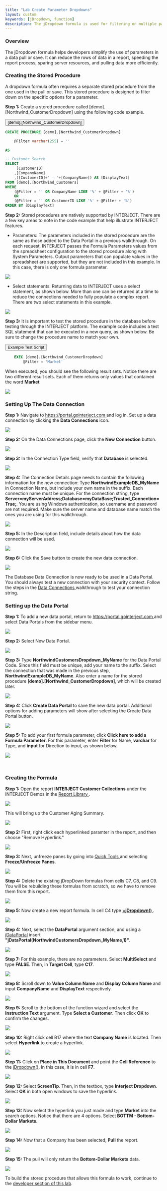 ```yaml
---
title: "Lab Create Parameter Dropdowns"
layout: custom
keywords: [jDropdown, function]
description: The jDropdown formula is used for filtering on multiple parameters at once.
---
```


### Overview

The jDropdown formula helps developers simplify the use of parameters in a data pull or save. It can reduce the rows of data in a report, speeding the report process, sparing server resources, and pulling data more efficiently. 

### Creating the Stored Procedure

A dropdown formula often requires a separate stored procedure from the one used in the pull or save. This stored procedure is designed to filter down on the specific options for a parameter.


**Step 1:** Create a stored procedure called [demo].[Northwind_CustomerDropdown] using the following code example. 

<button class = "collapsible"> \[demo\].\[Northwind_CustomerDropdown\] </button>

<div markdown="1" class="panel">

```sql
CREATE PROCEDURE [demo].[Northwind_CustomerDropdown]

	@Filter varchar(255) = ''

AS

-- Customer Search
SELECT
	 [CustomerID]
	,[CompanyName]
	,([CustomerID]+' - '+[CompanyName]) AS [DisplayText]
FROM [demo].[Northwind_Customers]
WHERE 
	(@Filter = '' OR CompanyName LIKE '%' + @Filter + '%')
	OR
	(@Filter = '' OR CustomerID LIKE '%' + @Filter + '%')
ORDER BY [DisplayText]

```

</div>

**Step 2:** Stored procedures are natively supported by INTERJECT. There are a few key areas to note in the code example that help illustrate INTERJECT features. 

  * Parameters: The parameters included in the stored procedure are the same as those added to the Data Portal in a previous walkthrough. On each request, INTERJECT passes the Formula Parameters values from the spreadsheet configuration to the stored procedure along with System Parameters. Output parameters that can populate values in the spreadsheet are supported, but they are not included in this example. In this case, there is only one formula parameter.

![](/images/L-Create-Dropdowns/01.png)
<br>

  * Select statements: Returning data to INTERJECT uses a select statement, as shown below. More than one can be returned at a time to reduce the connections needed to fully populate a complex report. There are two select statements in this example. 

![](/images/L-Create-Dropdowns/02.png)
<br>

**Step 3:** It is important to test the stored procedure in the database before testing through the INTERJECT platform. The example code includes a test SQL statement that can be executed in a new query, as shown below. Be sure to change the procedure name to match your own. 


<button class="collapsible">Example Test Script</button>
<div markdown="1" class="panel">

```sql
	EXEC [demo].[Northwind_CustomerDropdown]
		@Filter = 'Market'
```

</div>

When executed, you should see the following result sets. Notice there are two different result sets. Each of them returns only values that contained the word **Market**

![](/images/L-Create-Dropdowns/03.png)
<br>

###  Setting Up The Data Connection

**Step 1:** Navigate to [ https://portal.gointerject.com ](https://portal.gointerject.com) and log in. Set up a data connection by clicking the **Data Connections** icon. 

![](/images/L-Dev-CustAging/01.jpg)
<br>

**Step 2:** On the Data Connections page, click the **New Connection** button. 

![](/images/L-Dev-CustAging/02.jpg)
<br>

**Step 3:** In the Connection Type field, verify that **Database** is selected. 

![](/images/L-Dev-CustAging/03.jpg)
<br>

**Step 4:** The Connection Details page needs to contain the following information for the new connection: Type **NorthwindExampleDB_MyName** in Connection Name, but include your own name in the suffix. Each connection name must be unique. For the connection string, type **Server=myServerAddress;Database=myDataBase;Trusted_Connection=True;**. You are using Windows authentication, so username and password are not required. Make sure the server name and database name match the ones you are using for this walkthrough. 

![](/images/L-Dev-CustAging/04.jpg)
<br>
  
**Step 5:** In the Description field, include details about how the data connection will be used. 

![](/images/L-Dev-CustAging/05.jpg)
<br>

**Step 6:** Click the Save button to create the new data connection. 

![](/images/L-Dev-CustAging/06.jpg)
<br>

The Database Data Connection is now ready to be used in a Data Portal. You should always test a new connection with your security context. Follow the steps in the [ Data Connections ](/wPortal/Data-Connections.html) walkthrough to test your connection string. 

### Setting up the Data Portal

**Step 1:** To add a new data portal, return to [ https://portal.gointerject.com  ](https://portal.gointerject.com) and select Data Portals from the sidebar menu. 

![](/images/L-Dev-CustAging/07.jpg)
<br>

**Step 2:** Select New Data Portal. 

![](/images/L-Dev-CustAging/08.jpg)
<br>

**Step 3:** Type **NorthwindCustomersDropdown_MyName** for the Data Portal Code. Since this field must be unique, add your name to the suffix. Select the connection that was made in the previous step, **NorthwindExampleDB_MyName**. Also enter a name for the stored procedure **\[demo\].\[Northwind_CustomerDropdown\]**, which will be created later. 

![](/images/L-Create-Dropdowns/04.png)
<br>

**Step 4:** Click **Create Data Portal** to save the new data portal. Additional options for adding parameters will show after selecting the Create Data Portal button. 

![](/images/L-Create-Dropdowns/05.png)
<br>

**Step 5:** To add your first formula parameter, click **Click here to add a Formula Parameter**. For this parameter, enter **Filter** for Name, **varchar** for Type, and **input** for Direction to input, as shown below. 

![](/images/L-Create-Dropdowns/06.png)

<br>

### Creating the Formula

**Step 1:** Open the report **INTERJECT Customer Collections** under the INTERJECT Demos in the [ Report Library ](/wAbout/Report-Library-Basics.html). 

![](/images/Walkthrough-CustAging/01.png)

This will bring up the Customer Aging Summary. 

![](/images/Walkthrough-CustAging/02.png)

**Step 2:** First, right click each hyperlinked paramter in the report, and then choose "Remove Hyperlink."

![](/images/L-Create_Dropdowns/RemoveHyperlinks.png)

**Step 3:** Next, unfreeze panes by going into [ Quick Tools ](/wPortal/INTERJECT-Ribbon-Menu-Items.html) and selecting **Freeze/Unfreeze Panes**.

![](/images/L-Create-Dropdowns/07.png)
<br>

**Step 4:** Delete the existing jDropDown formulas from cells C7, C8, and C9. You will be rebuilding these formulas from scratch, so we have to remove them from this report.

![](/images/L-Create_Dropdowns/RemovejDropDown.png)

**Step 5:** Now create a new report formula. In cell C4 type [ **=jDropdown()** ](/wIndex/jDropdown.html). 

![](/images/L-Create-Dropdowns/08.png)
<br>

**Step 4:** Next, select the **DataPortal** argument section, and using a [jDataPortal](/wIndex/jDataPortal.html) insert **"jDataPortal(NorthwindCustomersDropdown_MyName,1)"**.

![](/images/L-Create-Dropdowns/09.jpg)
<br>

**Step 7:** For this example, there are no parameters. Select **MultiSelect** and type **FALSE**. Then, in **Target Cell**, type **C17**. 

![](/images/L-Create-Dropdowns/10.jpg)
<br>

**Step 8:** Scroll down to **Value Column Name** and **Display Column Name** and input **CompanyName** and **DisplayText** respectively.

![](/images/L-Create-Dropdowns/11.jpg)
<br>

**Step 9:** Scroll to the bottom of the function wizard and select the **Instruction Text** argument. Type **Select a Customer**. Then click **OK** to confirm the changes.

![](/images/L-Create-Dropdowns/12.jpg)
<br>

**Step 10:** Right click cell B17 where the text **Company Name** is located. Then select **Hyperlink** to create a hyperlink.

![](/images/L-Create-Dropdowns/13.png)
<br>

**Step 11:** Click on **Place in This Document** and point the **Cell Reference** to the [jDropdown()](/wIndex/jDropdown.html). In this case, it is in cell **F7**.

![](/images/L-Create-Dropdowns/14.png)
<br>

**Step 12:** Select **ScreenTip**. Then, in the textbox, type **Interject Dropdown**. Select **OK** in both open windows to save the hyperlink.

![](/images/L-Create-Dropdowns/15.png)
<br>

**Step 13:** Now select the hyperlink you just made and type **Market** into the search options. Notice that there are 4 options. Select **BOTTM - Bottom-Dollar Markets**.

![](/images/L-Create-Dropdowns/16.png)
<br>

**Step 14:** Now that a Company has been selected, **Pull** the report.

![](/images/L-Create-Dropdowns/17.png)
<br>

**Step 15:** The pull will only return the **Bottom-Dollar Markets** data.

![](/images/L-Create-Dropdowns/18.png)
<br>

To build the stored procedure that allows this formula to work, continue to the [developer section of this lab](/wGetStarted/L-Dev-jDropdowns.html).